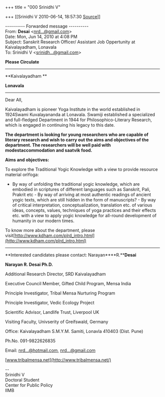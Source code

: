 +++
title = "000 Srinidhi V"

+++
[[Srinidhi V	2010-06-14, 18:57:30 [Source](https://groups.google.com/g/bvparishat/c/36Sb3xsNcDU)]]



  
  

---------- Forwarded message ----------  
From: **Desai** \<[nrd...@gmail.com]()\>  
Date: Mon, Jun 14, 2010 at 4:08 PM  
Subject: Sanskrit Research Officer/ Assistant Job Oppertunity at Kaivalayadham, Lonavala  
To: Srinidhi V \<[srinidh...@gmail.com]()\>  
  
  

**Please Circulate**

****

**Kaivalayadham **

**Lonavala**

****

Dear All,

Kaivalayadham is pioneer Yoga Institute in the world established in 1924Swami Kuvalayananda at Lonavala. Swamiji established a specialized and full-fledged Department in 1944 for Philosophico-Literary Research, which is engaged in continuing his legacy to this date.

**The department is looking for young researchers who are capable of literary research and wish to carry out the aims and objectives of the department. The researchers will be well paid with modestaccommodation and saatvik food.**

**Aims and objectives:**

To explore the Traditional Yogic Knowledge with a view to provide resource material onYoga:

-   By way of unfolding the traditional yogic knowledge, which are
    embodied in scriptures of different languages such as Sanskrit,
    Pali, Prakrit etc -   By way of arriving at most authentic readings of ancient yogic
    texts, which are still hidden in the form of manuscripts? -   By way of critical interpretation, conceptualization, translation
    etc. of various ideas, concepts, values, techniques of yoga
    practices and their effects etc. with a view to apply yogic
    knowledge for all-round development of humanity in our modern
    times.

To know more about the department, please visit[http://www.kdham.com/plrd_intro.html](http://www.kdham.com/plrd_intro.html)

****

**Interested candidates please contact: Narayan****R.****Desai**

**Narayan R. Desai Ph.D.**

Additional Research Director, SRD Kaivalayadham

Executive Council Member, Gifted Child Program, Mensa India

Principle Investigator, Tribal Mensa Nurturing Program

Principle Investigator, Vedic Ecology Project

Scientific Advisor, Landlife Trust, Liverpool UK

Visiting Faculty, Univserity of Greifswald, Germany



Office: Kaivalayadham S.M.Y.M. Samiti, Lonavla 410403 (Dist. Pune)



Ph.No. 091-9822626835

Email: [nrd...@hotmail.com](), [nrd...@gmail.com]()

[www.tribalmensa.net](http://www.tribalmensa.net/)

  
--  
Srinidhi V  
Doctoral Student  
Center for Public Policy  
IIMB  

